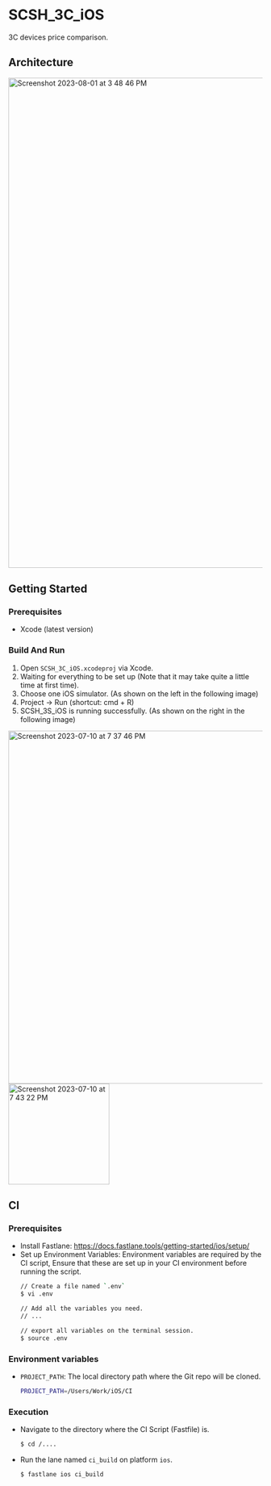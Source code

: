# SCSH_3C_iOS
3C devices price comparison.

##  Architecture
<img width="972" alt="Screenshot 2023-08-01 at 3 48 46 PM" src="https://github.com/No-57/SCSH_3C_iOS/assets/38306406/d1674bd7-b54a-4821-8f00-ce5c48ab839a">

## Getting Started

### Prerequisites
- Xcode (latest version)

### Build And Run
1. Open `SCSH_3C_iOS.xcodeproj` via Xcode.
2. Waiting for everything to be set up (Note that it may take quite a little time at first time).
3. Choose one iOS simulator. (As shown on the left in the following image)
4. Project -> Run (shortcut: cmd + R)
5. SCSH_3S_iOS is running successfully. (As shown on the right in the following image)

<img width="700" alt="Screenshot 2023-07-10 at 7 37 46 PM" src="https://github.com/No-57/SCSH_3C_iOS/assets/38306406/a858491b-c9c2-4190-8922-4ddc2edd4812">

<img width="200" alt="Screenshot 2023-07-10 at 7 43 22 PM" src="https://github.com/No-57/SCSH_3C_iOS/assets/38306406/de6eb523-6b43-40ce-8bf5-afeb0c836aec">

## CI
### Prerequisites
- Install Fastlane: https://docs.fastlane.tools/getting-started/ios/setup/
- Set up Environment Variables: Environment variables are required by the CI script, Ensure that these are set up in your CI environment before running the script.
  ``` sh
  // Create a file named `.env`
  $ vi .env

  // Add all the variables you need.
  // ...

  // export all variables on the terminal session.
  $ source .env
  ```

### Environment variables
- `PROJECT_PATH`: The local directory path where the Git repo will be cloned.
  ``` sh
  PROJECT_PATH=/Users/Work/iOS/CI
  ```

### Execution
- Navigate to the directory where the CI Script (Fastfile) is.
  ``` sh
  $ cd /....
  ``` 
- Run the lane named `ci_build` on platform `ios`.
  ``` sh
  $ fastlane ios ci_build
  ```
